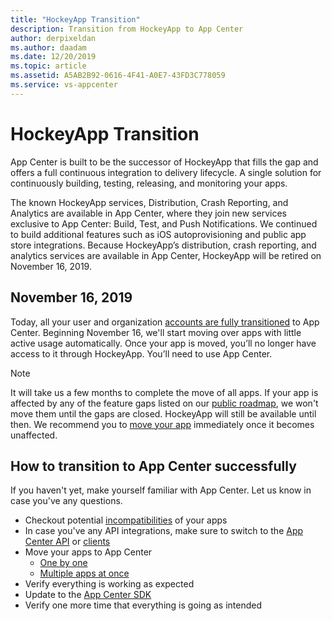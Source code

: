 ```yaml
---
title: "HockeyApp Transition"
description: Transition from HockeyApp to App Center
author: derpixeldan
ms.author: daadam
ms.date: 12/20/2019
ms.topic: article
ms.assetid: A5AB2B92-0616-4F41-A0E7-43FD3C778059
ms.service: vs-appcenter
---
```


# HockeyApp Transition

App Center is built to be the successor of HockeyApp that fills the gap and offers a full continuous integration to delivery lifecycle. A single solution for continuously building, testing, releasing, and monitoring your apps.

The known HockeyApp services, Distribution, Crash Reporting, and Analytics are available in App Center, where they join new services exclusive to App Center: Build, Test, and Push Notifications. We continued to build additional features such as iOS autoprovisioning and public app store integrations. Because HockeyApp’s distribution, crash reporting, and analytics services are available in App Center, HockeyApp will be retired on November 16, 2019.

## November 16, 2019

Today, all your user and organization [accounts are fully transitioned](~/transition/accounts/index.md) to App Center. Beginning November 16, we'll start moving over apps with little active usage automatically. Once your app is moved, you’ll no longer have access to it through HockeyApp. You’ll need to use App Center.

> [!NOTE]
> It will take us a few months to complete the move of all apps. If your app is affected by any of the feature gaps listed on our [public roadmap](https://github.com/Microsoft/appcenter/wiki/Roadmap#hockeyapp), we won't move them until the gaps are closed. HockeyApp will still be available until then. We recommend you to [move your app](~/transition/moving/index.md) immediately once it becomes unaffected.

## How to transition to App Center successfully
If you haven't yet, make yourself familiar with App Center. Let us know in case you've any questions.

* Checkout potential [incompatibilities](~/transition/moving/incompatibilities.md) of your apps
* In case you've any API integrations, make sure to switch to the [App Center API](~/api-docs/index.md) or [clients](https://github.com/Microsoft/appcenter/wiki/Repositories#integrations)
* Move your apps to App Center
    * [One by one](~/transition/moving/index.md)
    * [Multiple apps at once](~/transition/moving/bulk.md)
* Verify everything is working as expected
* Update to the [App Center SDK](~/transition/sdk-migration.md)
* Verify one more time that everything is going as intended
